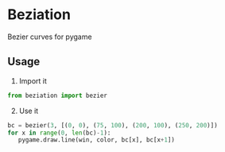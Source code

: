 # Beziation

Bezier curves for pygame

## Usage

1. Import it
 ```python
 from beziation import bezier
 ```
2. Use it
 ```python
 bc = bezier(3, [(0, 0), (75, 100), (200, 100), (250, 200)])
 for x in range(0, len(bc)-1):
    pygame.draw.line(win, color, bc[x], bc[x+1])
 ```
